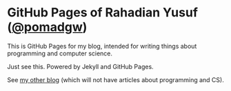 GitHub Pages of Rahadian Yusuf ([@pomadgw](https://github.com/pomadgw))
======================================================================

This is GitHub Pages for my blog, intended for writing things about programming and computer science.

Just see this. Powered by Jekyll and GitHub Pages.

See [my other blog](https://pomadgw.wordpress.com) (which will not have articles about programming and CS).
